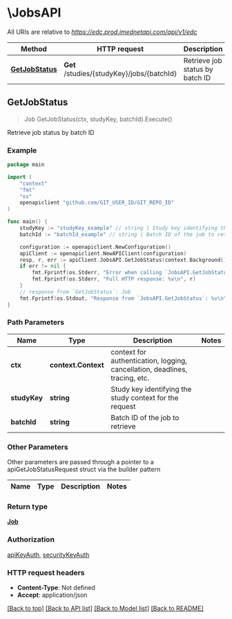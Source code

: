 # \JobsAPI

All URIs are relative to *https://edc.prod.imednetapi.com/api/v1/edc*

Method | HTTP request | Description
------------- | ------------- | -------------
[**GetJobStatus**](JobsAPI.md#GetJobStatus) | **Get** /studies/{studyKey}/jobs/{batchId} | Retrieve job status by batch ID



## GetJobStatus

> Job GetJobStatus(ctx, studyKey, batchId).Execute()

Retrieve job status by batch ID

### Example

```go
package main

import (
	"context"
	"fmt"
	"os"
	openapiclient "github.com/GIT_USER_ID/GIT_REPO_ID"
)

func main() {
	studyKey := "studyKey_example" // string | Study key identifying the study context for the request
	batchId := "batchId_example" // string | Batch ID of the job to retrieve

	configuration := openapiclient.NewConfiguration()
	apiClient := openapiclient.NewAPIClient(configuration)
	resp, r, err := apiClient.JobsAPI.GetJobStatus(context.Background(), studyKey, batchId).Execute()
	if err != nil {
		fmt.Fprintf(os.Stderr, "Error when calling `JobsAPI.GetJobStatus``: %v\n", err)
		fmt.Fprintf(os.Stderr, "Full HTTP response: %v\n", r)
	}
	// response from `GetJobStatus`: Job
	fmt.Fprintf(os.Stdout, "Response from `JobsAPI.GetJobStatus`: %v\n", resp)
}
```

### Path Parameters


Name | Type | Description  | Notes
------------- | ------------- | ------------- | -------------
**ctx** | **context.Context** | context for authentication, logging, cancellation, deadlines, tracing, etc.
**studyKey** | **string** | Study key identifying the study context for the request | 
**batchId** | **string** | Batch ID of the job to retrieve | 

### Other Parameters

Other parameters are passed through a pointer to a apiGetJobStatusRequest struct via the builder pattern


Name | Type | Description  | Notes
------------- | ------------- | ------------- | -------------



### Return type

[**Job**](Job.md)

### Authorization

[apiKeyAuth](../README.md#apiKeyAuth), [securityKeyAuth](../README.md#securityKeyAuth)

### HTTP request headers

- **Content-Type**: Not defined
- **Accept**: application/json

[[Back to top]](#) [[Back to API list]](../README.md#documentation-for-api-endpoints)
[[Back to Model list]](../README.md#documentation-for-models)
[[Back to README]](../README.md)

